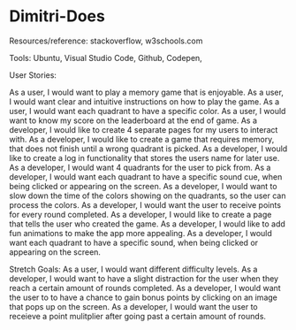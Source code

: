 # Dimitri-Does

Resources/reference: stackoverflow, w3schools.com

Tools: Ubuntu, Visual Studio Code, Github, Codepen, 

User Stories:

As a user, I would want to play a memory game that is enjoyable.
As a user, I would want clear and intuitive instructions on how to play the game.
As a user, I would want each quadrant to have a specific color.
As a user, I would want to know my score on the leaderboard at the end of game.
As a developer, I would like to create 4 separate pages for my users to interact with.
As a developer, I would like to create a game that requires memory, that does not finish until a wrong quadrant is picked.
As a developer, I would like to create a log in functionality that stores the users name for later use.
As a developer, I would want 4 quadrants for the user to pick from. 
As a developer, I would want each quadrant to have a specific sound cue, when being clicked or appearing on the screen.
As a developer, I would want to slow down the time of the colors showing on the quadrants, so the user can process the colors.
As a developer, I would want the user to receive points for every round completed.
As a developer, I would like to create a page that tells the user who created the game.
As a developer, I would like to add fun animations to make the app more appealing. 
As a developer, I would want each quadrant to have a specific sound, when being clicked or appearing on the screen.

Stretch Goals:
As a user, I would want different difficulty levels.
As a developer, I would want to have a slight distraction for the user when they reach a certain amount of rounds completed. 
As a developer, I would want the user to to have a chance to gain bonus points by clicking on an image that pops up on the screen.
As a developer, I would want the user to receieve a point mulitplier after going past a certain amount of rounds.
